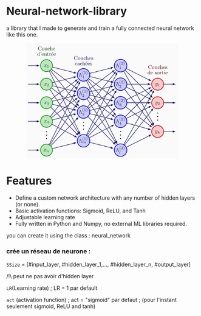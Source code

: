 # Neural-network-library
a library that I made to generate and train a fully connected neural network like this one.
<p align="center">
  <img src="assets/neural.png" width="400"/>
</p>

# Features
*  Define a custom network architecture with any number of hidden layers (or none).
*  Basic activation functions: Sigmoid, ReLU, and Tanh
* Adjustable learning rate
* Fully written in Python and Numpy, no external ML libraries required.

you can create it using the class : neural_network
### crée un réseau de neurone : 

`SSize` = [#input_layer, #hidden_layer_1,..., #hidden_layer_n, #output_layer]

/!\ peut ne pas avoir d'hidden layer

`LR`(Learning rate) ; LR = 1 par default 

`act` (activation function) ; act = "sigmoid" par defaut ; (pour l'instant seulement sigmoid, ReLU and tanh)

